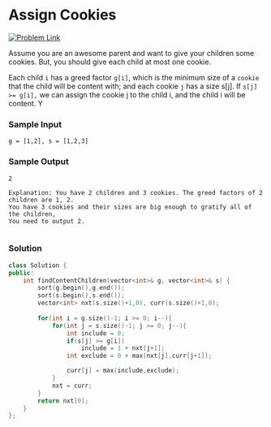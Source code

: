 # Assign Cookies

[![Problem Link](https://img.shields.io/badge/-LeetCode-FFA116?style=for-the-badge&logo=LeetCode&logoColor=black)](https://leetcode.com/problems/assign-cookies/description/)

Assume you are an awesome parent and want to give your children some cookies. But, you should give each child at most one cookie.

Each child `i` has a greed factor `g[i]`, which is the minimum size of a `cookie` that the child will be content with; and each cookie `j` has 
a size s[j]. If `s[j] >= g[i],` we can assign the cookie j to the child i, and the child i will be content. Y

### Sample Input
```
g = [1,2], s = [1,2,3]
```

### Sample Output
```
2

Explanation: You have 2 children and 3 cookies. The greed factors of 2 children are 1, 2. 
You have 3 cookies and their sizes are big enough to gratify all of the children, 
You need to output 2.
 
```

### Solution
```cpp
class Solution {
public:
    int findContentChildren(vector<int>& g, vector<int>& s) {
        sort(g.begin(),g.end());
        sort(s.begin(),s.end());
        vector<int> nxt(s.size()+1,0), curr(s.size()+1,0);
        
        for(int i = g.size()-1; i >= 0; i--){
            for(int j = s.size()-1; j >= 0; j--){
                int include = 0;
                if(s[j] >= g[i])
                    include = 1 + nxt[j+1];
                int exclude = 0 + max(nxt[j],curr[j+1]);

                curr[j] = max(include,exclude);
            }
            nxt = curr;
        }
        return nxt[0];
    }
};
```
